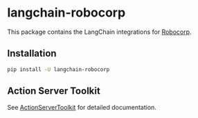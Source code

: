 # langchain-robocorp

This package contains the LangChain integrations for [Robocorp](https://github.com/robocorp/robocorp).

## Installation

```bash
pip install -U langchain-robocorp
```

## Action Server Toolkit

See [ActionServerToolkit](./docs/toolkit.ipynb) for detailed documentation.
